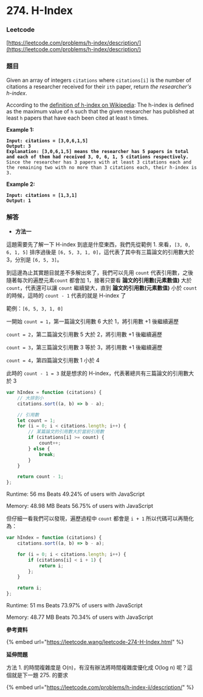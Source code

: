 # 274. H-Index

### Leetcode

[https://leetcode.com/problems/h-index/description/](https://leetcode.com/problems/h-index/description/)

### 題目

Given an array of integers `citations` where `citations[i]` is the number of citations a researcher received for their `ith` paper, return _the researcher's h-index_.

According to the [definition of h-index on Wikipedia](https://en.wikipedia.org/wiki/H-index): The h-index is defined as the maximum value of `h` such that the given researcher has published at least `h` papers that have each been cited at least `h` times.

&#x20;

**Example 1:**

<pre><code><strong>Input: citations = [3,0,6,1,5]
</strong><strong>Output: 3
</strong><strong>Explanation: [3,0,6,1,5] means the researcher has 5 papers in total and each of them had received 3, 0, 6, 1, 5 citations respectively.
</strong>Since the researcher has 3 papers with at least 3 citations each and the remaining two with no more than 3 citations each, their h-index is 3.
</code></pre>

**Example 2:**

<pre><code><strong>Input: citations = [1,3,1]
</strong><strong>Output: 1
</strong></code></pre>

### 解答 <a href="#ti-jie" id="ti-jie"></a>

* **方法一**

這題需要先了解一下 H-index 到底是什麼東西，我們先從範例 1. 來看，`[3, 0, 6, 1, 5]` 排序過後是 `[6, 5, 3, 1, 0]`，這代表了其中有三篇論文的引用數大於 3，分別是 `[6, 5, 3]`。

到這邊為止其實題目就差不多解出來了，我們可以先用 `count` 代表引用數，之後隨著每次的遍歷元素`count` 都會加 1，接著只要看 **論文的引用數(元素數值)** 大於 `count`，代表還可以讓 `count` 繼續變大，直到 **論文的引用數(元素數值)** 小於 `count` 的時候，這時的 `count - 1` 代表的就是 H-index 了

範例：`[6, 5, 3, 1, 0]`

一開始 `count = 1`，第一篇論文引用數 6 大於 1，將引用數 +1 後繼續遍歷

`count = 2`，第二篇論文引用數 5 大於 2，將引用數 +1 後繼續遍歷

`count = 3`，第三篇論文引用數 3 等於 3，將引用數 +1 後繼續遍歷

`count = 4`，第四篇論文引用數 1 小於 4&#x20;

此時的 `count - 1 = 3` 就是想求的 H-index，代表著總共有三篇論文的引用數大於 3

```javascript
var hIndex = function (citations) {
    // 大排到小
    citations.sort((a, b) => b - a);

    // 引用數
    let count = 1;
    for (i = 0; i < citations.length; i++) {
        // 某篇論文的引用數大於當前引用數
        if (citations[i] >= count) {
            count++;
        } else {
            break;
        }
    }

    return count - 1;
};
```

Runtime: 56 ms Beats 49.24% of users with JavaScript

Memory: 48.98 MB Beats 56.75% of users with JavaScript

但仔細一看我們可以發現，遍歷過程中 `count` 都會是 `i + 1` 所以代碼可以再簡化為：

```javascript
var hIndex = function (citations) {
    citations.sort((a, b) => b - a);

    for (i = 0; i < citations.length; i++) {
        if (citations[i] < i + 1) {
            return i;
        };
    }

    return i;
};
```

Runtime: 51 ms Beats 73.97% of users with JavaScript

Memory: 48.77 MB Beats 70.34% of users with JavaScript

**參考資料**

{% embed url="https://leetcode.wang/leetcode-274-H-Index.html" %}

**延伸問題**

方法 1. 的時間複雜度是 O(n)，有沒有辦法將時間複雜度優化成 O(log n) 呢？這個就是下一題 275. 的要求

{% embed url="https://leetcode.com/problems/h-index-ii/description/" %}
